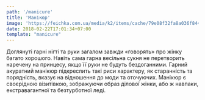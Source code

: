 ```yaml
---
path: '/manicure'
title: 'Манікюр'
image: 'https://feichka.com.ua/media/k2/items/cache/79e08f32fa8a036f84441baab7b7a7ff_S.jpg'
date: 2018-02-22T17:01:34+07:00
template: "manicure"
---
```


Доглянуті гарні нігті та руки загалом завжди «говорять» про жінку багато хорошого. Навіть сама гарна весільна сукня не перетворить наречену на принцесу, якщо її руки не будуть бездоганними. Гарний акуратний манікюр підкреслить такі риси характеру, як старанність та порядність, вказує на відношення до моди та оточуючих. Манікюр є своєрідною візитівкою, зображуючи образ ділової жінки, або ж навпаки, екстравагантної та безтурботної леді.

<!-- Hygienic manicure
Hardware manicure
European manicure -->